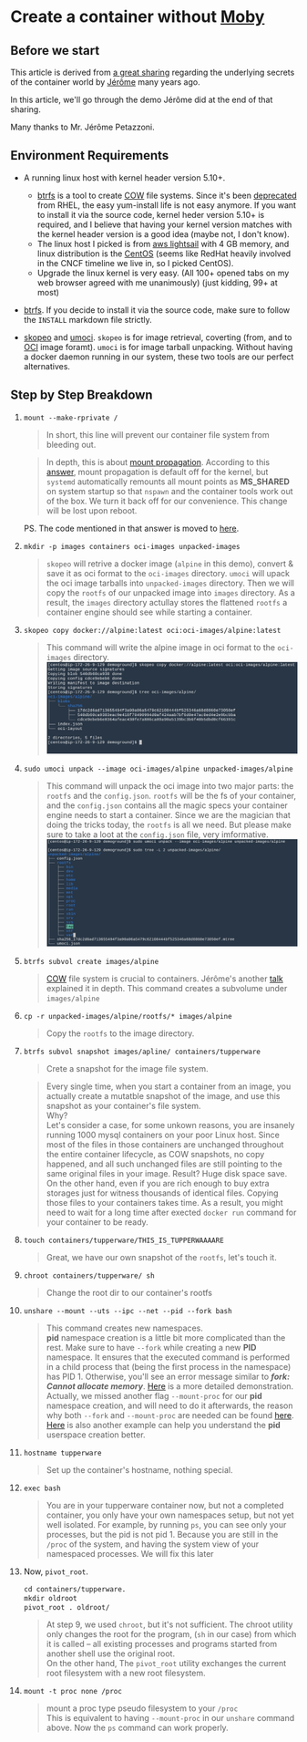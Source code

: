# Create a container without [Moby][moby-dock]

## Before we start
This article is derived from [a great sharing](https://youtu.be/sK5i-N34im8) regarding the underlying secrets of the container world by [Jérôme](https://github.com/jpetazzo) many years ago.  

In this article, we'll go through the demo Jérôme did at the end of that sharing.

Many thanks to Mr. Jérôme Petazzoni.

## Environment Requirements
* A running linux host with kernel header version 5.10+.
  * [btrfs][btrfs-git-link] is a tool to create [COW][cow-storage] file systems. Since it's been [deprecated][btrfs-deprecation] from RHEL, the easy yum-install life is not easy anymore. If you want to install it via the source code, kernel heder version 5.10+ is required, and I believe that having your kernel version matches with the kernel header version is a good idea (maybe not, I don't know).
  * The linux host I picked is from [aws lightsail][aws-lightsail-link] with 4 GB memory, and linux distribution is the [CentOS][centos-link] (seems like RedHat heavily involved in the CNCF timeline we live in, so I picked CentOS).
  * Upgrade the linux kernel is very easy. (All 100+ opened tabs on my web browser agreed with me unanimously) (just kidding, 99+ at most)
  
* [btrfs][btrfs-git-link]. If you decide to install it via the source code, make sure to follow the `INSTALL` markdown file strictly.
* [skopeo][skopeo-git] and [umoci][umoci-git]. `skopeo` is for image retrieval, coverting (from, and to [OCI][oci-webpage] image foramt). `umoci` is for image tarball unpacking. Without having a docker daemon running in our system, these two tools are our perfect alternatives.


## Step by Step Breakdown
1. `mount --make-rprivate /`
   > In short, this line will prevent our container file system from bleeding out.  

   > In depth, this is about [mount propagation][mount-propagation]. According to this [answer][rprivate-implication], mount propagation is default off for the kernel, but `systemd` automatically remounts all mount points as **MS_SHARED** on system startup so that `nspawn` and the container tools work out of the box. We turn it back off for our convenience. This change will be lost upon reboot.  
   
   PS. The code mentioned in that answer is moved to [here][systemd-mount-setup].

2. `mkdir -p images containers oci-images unpacked-images`
   > `skopeo` will retrive a docker image (`alpine` in this demo), convert & save it as oci format to the `oci-images` directory.
   > `umoci` will upack the oci image tarballs into `unpacked-images` directory. Then we will copy the `rootfs` of our unpacked image into `images` directory. As a result, the `images` directory actullay stores the flattened `rootfs` a container engine should see while starting a container.

3. `skopeo copy docker://alpine:latest oci:oci-images/alpine:latest`
   > This command will write the alpine image in oci format to the `oci-images` directory.
   > ![](assets/skopeo-copy-to-oci-image.png)

4. `sudo umoci unpack --image oci-images/alpine unpacked-images/alpine`
   > This command will unpack the oci image into two major parts: the `rootfs` and the `config.json`.
   > `rootfs` will be the fs of your container, and the `config.json` contains all the magic specs your container engine needs to start a container.
   > Since we are the magician that doing the tricks today, the `rootfs` is all we need. But please make sure to take a loot at the `config.json` file, very imformative.
   > ![](assets/umoci-unpack-oci-image.png)

5. `btrfs subvol create images/alpine`
   > [COW][cow-storage] file system is crucial to containers. Jérôme's another [talk][docker-storage-driver-talk] explained it in depth.
   > This command creates a subvolume under `images/alpine`

6. `cp -r unpacked-images/alpine/rootfs/* images/alpine`
   > Copy the `rootfs` to the image directory.

7. `btrfs subvol snapshot images/apline/ containers/tupperware`
   > Crete a snapshot for the image file system.  
   
   > Every single time, when you start a container from an image, you actually create a mutatble snapshot of the image, and use this snapshot as your container's file system.  
   > Why?  
   > Let's consider a case, for some unkown reasons, you are insanely running 1000 mysql containers on your poor Linux host. Since most of the files in those containers are unchanged throughout the entire container lifecycle, as COW snapshots, no copy happened, and all such unchanged files are still pointing to the same original files in your image. Result? Huge disk space save.  
   > On the other hand, even if you are rich enough to buy extra storages just for witness thousands of identical files. Copying those files to your containers takes time. As a result, you might need to wait for a long time after exected `docker run` command for your container to be ready.

8. `touch containers/tupperware/THIS_IS_TUPPERWAAAARE`
   > Great, we have our own snapshot of the `rootfs`, let's touch it.

9. `chroot containers/tupperware/ sh`
   > Change the root dir to our container's rootfs

10. `unshare --mount --uts --ipc --net --pid --fork bash`
    > This command creates new namespaces.  
    > **pid** namespace creation is a little bit more complicated than the rest. Make sure to have `--fork` while creating a new **PID** namespace. It ensures that the executed command is performed in a child process that (being the first process in the namespace) has PID 1. Otherwise, you'll see an error message similar to **_fork: Cannot allocate memory_**. [Here][unshare-fork] is a more detailed demonstration.  
    > Actually, we missed another flag `--mount-proc` for our **pid** namespace creation, and will need to do it afterwards, the reason why both `--fork` and `--mount-proc` are needed can be found [here][unshare-pid-ns].  
    > [Here][unshare-mount-proc-failed] is also another example can help you understand the **pid** userspace creation better.

11. `hostname tupperware`
    > Set up the container's hostname, nothing special.

12. `exec bash`
    > You are in your tupperware container now, but not a completed container, you only have your own namespaces setup, but not yet well isolated. For example, by running `ps`, you can see only your processes, but the pid is not pid 1. Because you are still in the `/proc` of the system, and having the system view of your namespaced processes. We will fix this later

13. Now, `pivot_root`.  
    ```
    cd containers/tupperware.
    mkdir oldroot
    pivot_root . oldroot/
    ```
    > At step 9, we used `chroot`, but it's not sufficient. The chroot utility only changes the root for the program, (`sh` in our case) from which it is called – all existing processes and programs started from another shell use the original root.  
    > On the other hand, The `pivot_root` utility exchanges the current root filesystem with a new root filesystem.
14. `mount -t proc none /proc`
    > mount a proc type pseudo filesystem to your `/proc`  
    > This is equivalent to having `--mount-proc` in our `unshare` command above. Now the `ps` command can work properly.


[moby-dock]: https://www.docker.com/blog/docker-project-announces-open-source-a-thon-to-support-whale-and-marine-wildlife-conservation/
[btrfs-deprecation]: https://news.ycombinator.com/item?id=14907771
[btrfs-git-link]: https://github.com/kdave/btrfs-progs/
[cow-storage]: https://en.wikipedia.org/wiki/Copy-on-write#In_computer_storage
[aws-lightsail-link]: https://aws.amazon.com/lightsail/
[centos-link]: https://www.centos.org/
[skopeo-git]: https://github.com/containers/skopeo
[umoci-git]: https://github.com/opencontainers/umoci
[oci-webpage]: https://opencontainers.org/
[mount-propagation]: https://medium.com/kokster/kubernetes-mount-propagation-5306c36a4a2d
[rprivate-implication]: https://serverfault.com/questions/868682/implications-of-mount-make-private
[systemd-mount-setup]: https://github.com/systemd/systemd/blob/05576809194754989f88f83c7104341c35944546/src/shared/mount-setup.c#L528
[docker-storage-driver-talk]: https://youtu.be/9oh_M11-foU
[unshare-fork]: https://stackoverflow.com/questions/44666700/unshare-pid-bin-bash-fork-cannot-allocate-memory
[unshare-pid-ns]: https://unix.stackexchange.com/questions/535528/why-unshare-p-does-not-imply-f-and-mount-proc
[unshare-mount-proc-failed]: https://bugzilla.redhat.com/show_bug.cgi?id=1390057